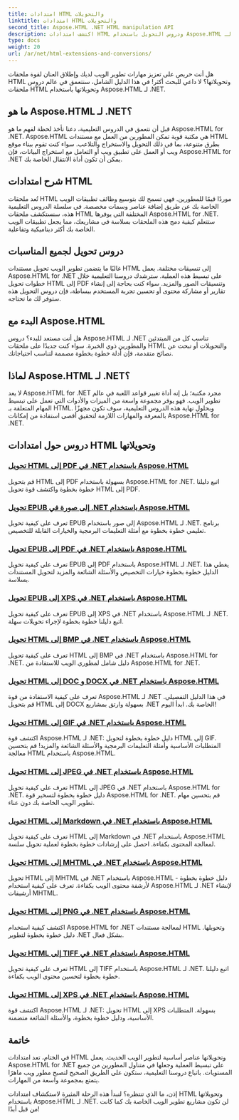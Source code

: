 ```yaml
---
title: امتدادات HTML والتحويلات
linktitle: امتدادات HTML والتحويلات
second_title: Aspose.HTML .NET HTML manipulation API
description: اكتشف امتدادات HTML ودروس التحويل باستخدام Aspose.HTML لـ .NET. تعرف على كيفية تحسين تطوير الويب باستخدام هذه الدروس الشاملة.
type: docs
weight: 20
url: /ar/net/html-extensions-and-conversions/
---
```


هل أنت حريص على تعزيز مهارات تطوير الويب لديك وإطلاق العنان لقوة ملحقات HTML وتحويلاتها؟ لا داعي للبحث أكثر! في هذا الدليل الشامل، سنتعمق في عالم دروس ملحقات HTML وتحويلاتها باستخدام Aspose.HTML لـ .NET.

## ما هو Aspose.HTML لـ .NET؟

قبل أن نتعمق في الدروس التعليمية، دعنا نأخذ لحظة لفهم ما هو Aspose.HTML for .NET. Aspose.HTML هي مكتبة قوية تمكن المطورين من العمل مع مستندات HTML بطرق متنوعة، بما في ذلك التحويل والاستخراج والتلاعب. سواء كنت تقوم ببناء موقع ويب أو العمل على تطبيق ويب أو التعامل مع استخراج البيانات، فإن Aspose.HTML for .NET يمكن أن تكون أداة الانتقال الخاصة بك.

## شرح امتدادات HTML

تُعد ملحقات HTML موردًا قيمًا للمطورين. فهي تسمح لك بتوسيع وظائف تطبيقات الويب الخاصة بك عن طريق إضافة عناصر وسمات مخصصة. في سلسلة الدروس التعليمية هذه، سنستكشف ملحقات HTML المختلفة التي يوفرها Aspose.HTML for .NET. ستتعلم كيفية دمج هذه الملحقات بسلاسة في مشاريعك، مما يجعل تطبيقات الويب الخاصة بك أكثر ديناميكية وتفاعلية.

## دروس تحويل لجميع المناسبات

غالبًا ما يتضمن تطوير الويب تحويل مستندات HTML إلى تنسيقات مختلفة. يعمل Aspose.HTML for .NET على تبسيط هذه العملية. سترشدك دروسنا التعليمية خلال خطوات تحويل HTML إلى PDF وتنسيقات الصور والمزيد. سواء كنت بحاجة إلى إنشاء تقارير أو مشاركة محتوى أو تحسين تجربة المستخدم ببساطة، فإن دروس التحويل هذه ستوفر لك ما تحتاجه.

## البدء مع Aspose.HTML

هل أنت مستعد للبدء؟ دروس Aspose.HTML لـ .NET تناسب كل من المبتدئين والمطورين ذوي الخبرة. سواء كنت جديدًا على ملحقات HTML والتحويلات أو تبحث عن نصائح متقدمة، فإن أدلة خطوة بخطوة مصممة لتناسب احتياجاتك.

## لماذا Aspose.HTML لـ .NET؟

لا يعد Aspose.HTML for .NET مجرد مكتبة؛ بل إنه أداة تغيير قواعد اللعبة في عالم تطوير الويب. فهو يوفر مجموعة واسعة من الميزات والأدوات التي تعمل على تبسيط المهام المتعلقة بـ HTML. وبحلول نهاية هذه الدروس التعليمية، سوف تكون مجهزًا بالمعرفة والمهارات اللازمة لتحقيق أقصى استفادة من إمكانات Aspose.HTML for .NET.

## دروس حول امتدادات HTML وتحويلاتها
### [تحويل HTML إلى PDF في .NET باستخدام Aspose.HTML](./convert-html-to-pdf/)
قم بتحويل HTML إلى PDF بسهولة باستخدام Aspose.HTML for .NET. اتبع دليلنا خطوة بخطوة واكتشف قوة تحويل HTML إلى PDF.
### [تحويل EPUB إلى صورة في .NET باستخدام Aspose.HTML](./convert-epub-to-image/)
تعرف على كيفية تحويل EPUB إلى صور باستخدام Aspose.HTML لـ .NET. برنامج تعليمي خطوة بخطوة مع أمثلة التعليمات البرمجية والخيارات القابلة للتخصيص.
### [تحويل EPUB إلى PDF في .NET باستخدام Aspose.HTML](./convert-epub-to-pdf/)
تعرف على كيفية تحويل EPUB إلى PDF باستخدام Aspose.HTML لـ .NET. يغطي هذا الدليل خطوة بخطوة خيارات التخصيص والأسئلة الشائعة والمزيد لتحويل المستندات بسلاسة.
### [تحويل EPUB إلى XPS في .NET باستخدام Aspose.HTML](./convert-epub-to-xps/)
تعرف على كيفية تحويل EPUB إلى XPS في .NET باستخدام Aspose.HTML لـ .NET. اتبع دليلنا خطوة بخطوة لإجراء تحويلات سهلة.
### [تحويل HTML إلى BMP في .NET باستخدام Aspose.HTML](./convert-html-to-bmp/)
تعرف على كيفية تحويل HTML إلى BMP في .NET باستخدام Aspose.HTML for .NET. دليل شامل لمطوري الويب للاستفادة من Aspose.HTML for .NET.
### [تحويل HTML إلى DOC و DOCX في .NET باستخدام Aspose.HTML](./convert-html-to-doc-docx/)
تعرف على كيفية الاستفادة من قوة Aspose.HTML لـ .NET في هذا الدليل التفصيلي. قم بتحويل HTML إلى DOCX بسهولة وارتق بمشاريع .NET الخاصة بك. ابدأ اليوم!
### [تحويل HTML إلى GIF في .NET باستخدام Aspose.HTML](./convert-html-to-gif/)
اكتشف قوة Aspose.HTML لـ .NET: دليل خطوة بخطوة لتحويل HTML إلى GIF. المتطلبات الأساسية وأمثلة التعليمات البرمجية والأسئلة الشائعة والمزيد! قم بتحسين معالجة HTML باستخدام Aspose.HTML.
### [تحويل HTML إلى JPEG في .NET باستخدام Aspose.HTML](./convert-html-to-jpeg/)
تعرف على كيفية تحويل HTML إلى JPEG في .NET باستخدام Aspose.HTML for .NET. دليل خطوة بخطوة لتسخير قوة Aspose.HTML for .NET. قم بتحسين مهام تطوير الويب الخاصة بك دون عناء.
### [تحويل HTML إلى Markdown في .NET باستخدام Aspose.HTML](./convert-html-to-markdown/)
تعرف على كيفية تحويل HTML إلى Markdown في .NET باستخدام Aspose.HTML لمعالجة المحتوى بكفاءة. احصل على إرشادات خطوة بخطوة لعملية تحويل سلسة.
### [تحويل HTML إلى MHTML في .NET باستخدام Aspose.HTML](./convert-html-to-mhtml/)
تحويل HTML إلى MHTML في .NET باستخدام Aspose.HTML - دليل خطوة بخطوة لأرشفة محتوى الويب بكفاءة. تعرف على كيفية استخدام Aspose.HTML لـ .NET لإنشاء أرشيفات MHTML.
### [تحويل HTML إلى PNG في .NET باستخدام Aspose.HTML](./convert-html-to-png/)
اكتشف كيفية استخدام Aspose.HTML for .NET لمعالجة مستندات HTML وتحويلها. دليل خطوة بخطوة لتطوير .NET بشكل فعال.
### [تحويل HTML إلى TIFF في .NET باستخدام Aspose.HTML](./convert-html-to-tiff/)
تعرف على كيفية تحويل HTML إلى TIFF باستخدام Aspose.HTML لـ .NET. اتبع دليلنا خطوة بخطوة لتحسين محتوى الويب بكفاءة.
### [تحويل HTML إلى XPS في .NET باستخدام Aspose.HTML](./convert-html-to-xps/)
اكتشف قوة Aspose.HTML لـ .NET: تحويل HTML إلى XPS بسهولة. المتطلبات الأساسية، ودليل خطوة بخطوة، والأسئلة الشائعة متضمنة.

## خاتمة

في الختام، تعد امتدادات HTML وتحويلاتها عناصر أساسية لتطوير الويب الحديث. يعمل Aspose.HTML for .NET على تبسيط العملية وجعلها في متناول المطورين من جميع المستويات. باتباع دروسنا التعليمية، ستكون على الطريق الصحيح لتصبح مطور ويب ماهرًا يتمتع بمجموعة واسعة من المهارات.

إذن، ما الذي تنتظره؟ لنبدأ هذه الرحلة المثيرة لاستكشاف امتدادات HTML وتحويلاتها باستخدام Aspose.HTML لـ .NET. لن تكون مشاريع تطوير الويب الخاصة بك كما كانت من قبل أبدًا!